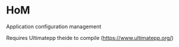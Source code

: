 # HoM
Application configuration management

Requires Ultimatepp theide to compile (https://www.ultimatepp.org/)

